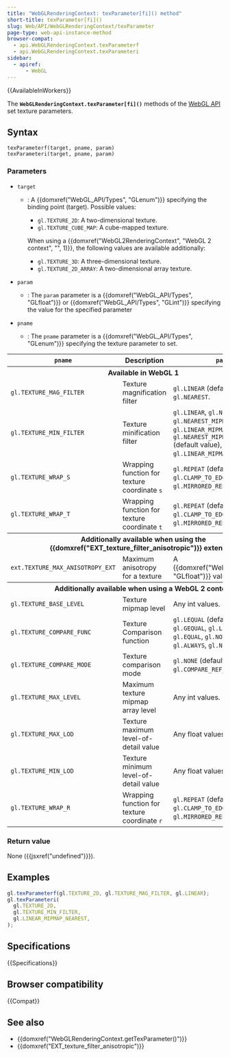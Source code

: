```yaml
---
title: "WebGLRenderingContext: texParameter[fi]() method"
short-title: texParameter[fi]()
slug: Web/API/WebGLRenderingContext/texParameter
page-type: web-api-instance-method
browser-compat:
  - api.WebGLRenderingContext.texParameterf
  - api.WebGLRenderingContext.texParameteri
sidebar:
  - apiref:
      - WebGL
---
```


{{AvailableInWorkers}}

The **`WebGLRenderingContext.texParameter[fi]()`** methods of
the [WebGL API](/en-US/docs/Web/API/WebGL_API) set texture parameters.

## Syntax

```js-nolint
texParameterf(target, pname, param)
texParameteri(target, pname, param)
```

### Parameters

- `target`
  - : A {{domxref("WebGL_API/Types", "GLenum")}} specifying the binding point (target). Possible values:
    - `gl.TEXTURE_2D`: A two-dimensional texture.
    - `gl.TEXTURE_CUBE_MAP`: A cube-mapped texture.

    When using a {{domxref("WebGL2RenderingContext", "WebGL 2 context", "", 1)}}, the following values are available additionally:
    - `gl.TEXTURE_3D`: A three-dimensional texture.
    - `gl.TEXTURE_2D_ARRAY`: A two-dimensional array texture.

- `param`
  - : The `param` parameter is a {{domxref("WebGL_API/Types", "GLfloat")}} or
    {{domxref("WebGL_API/Types", "GLint")}} specifying the value for the specified parameter

- `pname`
  - : The `pname` parameter is a {{domxref("WebGL_API/Types", "GLenum")}} specifying the texture
    parameter to set.

<table class="standard-table">
  <thead>
    <tr>
      <th scope="col"><code>pname</code></th>
      <th scope="col">Description</th>
      <th scope="col"><code>param</code></th>
    </tr>
  </thead>
  <tbody>
    <tr>
      <th colspan="3">Available in WebGL 1</th>
    </tr>
    <tr>
      <td><code>gl.TEXTURE_MAG_FILTER</code></td>
      <td>Texture magnification filter</td>
      <td><code>gl.LINEAR</code> (default value), <code>gl.NEAREST</code>.</td>
    </tr>
    <tr>
      <td><code>gl.TEXTURE_MIN_FILTER</code></td>
      <td>Texture minification filter</td>
      <td>
        <code>gl.LINEAR</code>, <code>gl.NEAREST</code>,
        <code>gl.NEAREST_MIPMAP_NEAREST</code>,
        <code>gl.LINEAR_MIPMAP_NEAREST</code>,
        <code>gl.NEAREST_MIPMAP_LINEAR</code> (default value),
        <code>gl.LINEAR_MIPMAP_LINEAR</code>.
      </td>
    </tr>
    <tr>
      <td><code>gl.TEXTURE_WRAP_S</code></td>
      <td>Wrapping function for texture coordinate <code>s</code></td>
      <td>
        <code>gl.REPEAT</code> (default value), <code>gl.CLAMP_TO_EDGE</code>,
        <code>gl.MIRRORED_REPEAT</code>.
      </td>
    </tr>
    <tr>
      <td><code>gl.TEXTURE_WRAP_T</code></td>
      <td>Wrapping function for texture coordinate <code>t</code></td>
      <td>
        <code>gl.REPEAT</code> (default value), <code>gl.CLAMP_TO_EDGE</code>,
        <code>gl.MIRRORED_REPEAT</code>.
      </td>
    </tr>
    <tr>
      <th colspan="3">
        Additionally available when using the
        {{domxref("EXT_texture_filter_anisotropic")}} extension
      </th>
    </tr>
    <tr>
      <td><code>ext.TEXTURE_MAX_ANISOTROPY_EXT</code></td>
      <td>Maximum anisotropy for a texture</td>
      <td>A {{domxref("WebGL_API/Types", "GLfloat")}} value.</td>
    </tr>
    <tr>
      <th colspan="3">Additionally available when using a WebGL 2 context</th>
    </tr>
    <tr>
      <td><code>gl.TEXTURE_BASE_LEVEL</code></td>
      <td>Texture mipmap level</td>
      <td>Any int values.</td>
    </tr>
    <tr>
      <td><code>gl.TEXTURE_COMPARE_FUNC</code></td>
      <td>Texture Comparison function</td>
      <td>
        <code>gl.LEQUAL</code> (default value), <code>gl.GEQUAL</code>,
        <code>gl.LESS</code>, <code>gl.GREATER</code>, <code>gl.EQUAL</code>,
        <code>gl.NOTEQUAL</code>, <code>gl.ALWAYS</code>, <code>gl.NEVER</code>.
      </td>
    </tr>
    <tr>
      <td><code>gl.TEXTURE_COMPARE_MODE</code></td>
      <td>Texture comparison mode</td>
      <td>
        <code>gl.NONE</code> (default value),
        <code>gl.COMPARE_REF_TO_TEXTURE</code>.
      </td>
    </tr>
    <tr>
      <td><code>gl.TEXTURE_MAX_LEVEL</code></td>
      <td>Maximum texture mipmap array level</td>
      <td>Any int values.</td>
    </tr>
    <tr>
      <td><code>gl.TEXTURE_MAX_LOD</code></td>
      <td>Texture maximum level-of-detail value</td>
      <td>Any float values.</td>
    </tr>
    <tr>
      <td><code>gl.TEXTURE_MIN_LOD</code></td>
      <td>Texture minimum level-of-detail value</td>
      <td>Any float values.</td>
    </tr>
    <tr>
      <td><code>gl.TEXTURE_WRAP_R</code></td>
      <td>Wrapping function for texture coordinate <code>r</code></td>
      <td>
        <code>gl.REPEAT</code> (default value), <code>gl.CLAMP_TO_EDGE</code>,
        <code>gl.MIRRORED_REPEAT</code>.
      </td>
    </tr>
  </tbody>
</table>

### Return value

None ({{jsxref("undefined")}}).

## Examples

```js
gl.texParameterf(gl.TEXTURE_2D, gl.TEXTURE_MAG_FILTER, gl.LINEAR);
gl.texParameteri(
  gl.TEXTURE_2D,
  gl.TEXTURE_MIN_FILTER,
  gl.LINEAR_MIPMAP_NEAREST,
);
```

## Specifications

{{Specifications}}

## Browser compatibility

{{Compat}}

## See also

- {{domxref("WebGLRenderingContext.getTexParameter()")}}
- {{domxref("EXT_texture_filter_anisotropic")}}

